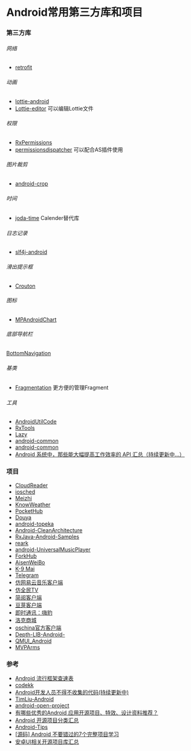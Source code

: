 # Android常用第三方库和项目

### 第三方库
###### 网络
* [retrofit](https://github.com/square/retrofit)

###### 动画
* [lottie-android](https://github.com/airbnb/lottie-android)
* [Lottie-editor](https://github.com/sonaye/lottie-editor) 可以编辑Lottie文件

###### 权限
* [RxPermissions](https://github.com/tbruyelle/RxPermissions)
* [permissionsdispatcher](https://github.com/permissions-dispatcher/PermissionsDispatcher) 可以配合AS插件使用

###### 图片裁剪
* [android-crop](https://github.com/jdamcd/android-crop)

###### 时间
* [joda-time](https://github.com/JodaOrg/joda-time) Calender替代库

###### 日志记录
* [slf4j-android](https://www.slf4j.org/android/)

###### 滑出提示框
* [Crouton](https://github.com/keyboardsurfer/Crouton)

###### 图标
* [MPAndroidChart](https://github.com/PhilJay/MPAndroidChart)

###### 底部导航栏
[BottomNavigation](https://github.com/Ashok-Varma/BottomNavigation)

###### 基类
* [Fragmentation](https://github.com/YoKeyword/Fragmentation) 更方便的管理Fragment

###### 工具
* [AndroidUtilCode](https://github.com/Blankj/AndroidUtilCode)
* [RxTools](https://github.com/vondear/RxTools)
* [Lazy](https://github.com/l123456789jy/Lazy)
* [android-common](https://github.com/Trinea/android-common)
* [android-common](https://github.com/litesuits/android-common)
* [Android 系统中，那些能大幅提高工作效率的 API 汇总（持续更新中...）](https://juejin.im/post/58c407ee44d90400698757d8)

### 项目
* [CloudReader](https://github.com/youlookwhat/CloudReader)
* [iosched](https://github.com/google/iosched)
* [Meizhi](https://github.com/drakeet/Meizhi)
* [KnowWeather](https://github.com/SilenceDut/KnowWeather)
* [PocketHub](https://github.com/pockethub/PocketHub)
* [Douya](https://github.com/DreaminginCodeZH/Douya)
* [android-topeka](https://github.com/googlesamples/android-topeka)
* [Android-CleanArchitecture](https://github.com/android10/Android-CleanArchitecture)
* [RxJava-Android-Samples](https://github.com/kaushikgopal/RxJava-Android-Samples)
* [reark](https://github.com/reark/reark)
* [android-UniversalMusicPlayer](https://github.com/googlesamples/android-UniversalMusicPlayer)
* [ForkHub](https://github.com/jonan/ForkHub)
* [AisenWeiBo](https://github.com/wangdan/AisenWeiBo)
* [K-9 Mai](https://github.com/k9mail/k-9)
* [Telegram](https://github.com/DrKLO/Telegram)
* [仿网易云音乐客户端](https://github.com/aa112901/remusic)
* [仿全民TV](https://github.com/MichaelHuyp/Bilibili_Wuxianda)
* [简阅客户端](https://github.com/chentao0707/SimplifyReader)
* [豆芽客户端](https://github.com/DreaminginCodeZH/Douya)
* [即时通讯：嗨豹](https://github.com/sealtalk/sealtalk-android)
* [洛克商城](https://github.com/Shuyun123/LKShop)
* [oschina官方客户端](http://git.oschina.net/oschina/android-app)
* [Depth-LIB-Android-](https://github.com/danielzeller/Depth-LIB-Android-)
* [QMUI_Android](https://github.com/QMUI/QMUI_Android)
* [MVPArms](https://github.com/JessYanCoding/MVPArms)

### 参考
* [Android 流行框架查速表](http://www.ctolib.com/cheatsheets-Android-ch.html)
* [codekk](http://p.codekk.com/)
* [Android开发人员不得不收集的代码(持续更新中)](http://www.jianshu.com/p/72494773aace)
* [TimLiu-Android](https://github.com/Tim9Liu9/TimLiu-Android)
* [android-open-project](https://github.com/Trinea/android-open-project)
* [有哪些优秀的Android 应用开源项目、特效、设计资料推荐？](https://www.zhihu.com/question/19804692)
* [Android 开源项目分类汇总](https://github.com/Trinea/android-open-project)
* [Android-Tips](https://github.com/tangqi92/Android-Tips)
* [[源码] Android 不要错过的7个完整项目学习](http://mp.weixin.qq.com/s/xJtFkhEzKJGoOFQoSzqL5Q)
* [安卓UI相关开源项目库汇总](https://github.com/opendigg/awesome-github-android-ui)